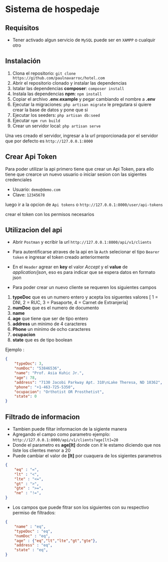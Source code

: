# Sistema de hospedaje

## Requisitos
- Tener activado algun servicio de `MySQL` puede ser en  `XAMPP` o cualquir otro

## Instalación
1. Clona el repositorio: `git clone https://github.com/paulnavarroc/hotel.com`
2. Abrir el repositorio clonado y instalar las dependencias
3. Istalar las dependencias **composer**: `composer install`
4. Instala las dependencias **npm**: `npm install`
5. Copiar el archivo **.env.example** y pegar cambiando el nombre a **.env** 
6. Ejecutar la migraciones: `php artisan migrate`  le pregutara si quiere crear la base de datos y pone que si
7. Ejecutar los seeders: `php artisan db:seed`
8. Ejecutar `npm run build`
9. Crear un servidor local: `php artisan serve` 


Una ves creado el servidor, ingresar a la url proporcionada por el servidor que por defecto es `http://127.0.0.1:8000`

## Crear Api Token
Para poder utilizar la api primero tiene que crear un Api Token, para ello tiene que crearce un nuevo usuario o iniciar sesion con las sigientes credenciales 
- Usuario: `demo@demo.com`
- Clave: `12345678`

luego ir a la opcion de `Api tokens` o `http://127.0.0.1:8000/user/api-tokens`

crear el token con los permisos necesarios

## Utilizacion del api

- Abrir `Postman` y ecribir la url `http://127.0.0.1:8000/api/v1/clients`

- Para autentificarse atraves de la api en la `Auth` selecionar el tipo `Bearer token` e ingresar el token creado anteriormente
- En el `Header` agrear en **key** el valor *Accept* y el **value** de *application/json*, eso es para indicar que se espera datos en formato json

- Para poder crear un nuevo cliente se requeren los siguientes campos
1. **typeDoc** que es un numero entero y acepta los siguentes valores [ 1 = DNI, 2 = RUC, 3 = Pasaporte, 4 = Carnet de Extranjería]
2. **numDoc** que es el numero de documento
3. **name**
4. **age** que tiene que ser de tipo entero
5. **address** un minimo de 4 caracteres
6. **Phone** un minimo de ocho caracteres
7. **ocupacion**
8. **state** que es de tipo boolean 

Ejemplo :

```json
{
    "typeDoc": 3,
    "numDoc": "53846536",
    "name": "Prof. Asia Kuhic Jr.",
    "age": 78,
    "address": "7130 Jacobi Parkway Apt. 310\nLake Theresa, ND 10362",
    "phone": "+1-463-725-5350",
    "ocupacion": "Orthotist OR Prosthetist",
    "state": 0
}
```

## Filtrado de informacion

- Tambien puede filtar informacion de la sigiente manera
- Agregando el campo como parametro ejemplo: `http://127.0.0.1:8000/api/v1/clients?age[lt]=20`
- Donde el parametro es **age[lt]** donde con *lt* le estamo diciendo que nos liste los clientes menor a 20
- Puede cambiar el valor de **[lt]**  por cuaquera de los sigientes parametros
```json
{
    "eq" : "=",
    "lt" : "<",
    "lte" : "<=",
    "gt" : ">",
    "gte" : ">=",
    "ne" : "!=",
}
```
- Los campos que puede fitrar son los siguientes con su respectivo permiso de filtrados:
```json
{
    "name" : "eq",
    "typeDoc" : "eq",
    "numDoc" : "eq",
    "age" : {"eq","lt","lte","gt","gte"},
    "address" : "eq",
    "state" : "eq",
}
```
